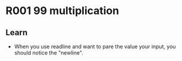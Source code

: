 # R001 99 multiplication

## Learn
- When you use readline and want to pare the value your input, you should notice the "newline".